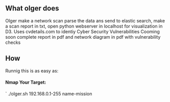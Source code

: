 ## What olger does

Olger make a network scan parse the data ans send to elastic search, make a scan report in txt, open python webserver in localhost for visualization in D3.
Uses cvdetails.com to identiy Cyber Security Vulnerabilities
Cooming soon complete report in pdf and network diagram in pdf with vulnerability checks

## How

Runnig this is as easy as:

#### Nmap Your Target:
`
 ./olger.sh 192.168.0.1-255 name-mission

